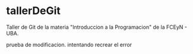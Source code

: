 # tallerDeGit

Taller de Git de la materia "Introduccion a la Programacion" de la FCEyN - UBA.

prueba de modificacion. intentando recrear el error

